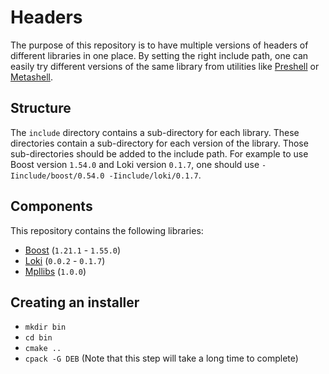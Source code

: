 # Headers

The purpose of this repository is to have multiple versions of headers of
different libraries in one place. By setting the right include path, one can
easily try different versions of the same library from utilities like
[Preshell](https://github.com/sabel83/preshell) or
[Metashell](https://github.com/sabel83/metashell).

## Structure

The `include` directory contains a sub-directory for each library. These
directories contain a sub-directory for each version of the library. Those
sub-directories should be added to the include path. For example to use Boost
version `1.54.0` and Loki version `0.1.7`, one should use
`-Iinclude/boost/0.54.0 -Iinclude/loki/0.1.7`.

## Components
This repository contains the following libraries:

* [Boost](http://www.boost.org/) (`1.21.1` - `1.55.0`)
* [Loki](http://loki-lib.sourceforge.net/) (`0.0.2` - `0.1.7`)
* [Mpllibs](http://abel.web.elte.hu/mpllibs) (`1.0.0`)

## Creating an installer

* `mkdir bin`
* `cd bin`
* `cmake ..`
* `cpack -G DEB` (Note that this step will take a long time to complete)


